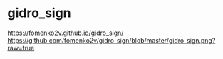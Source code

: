 # gidro_sign
https://fomenko2v.github.io/gidro_sign/
https://github.com/fomenko2v/gidro_sign/blob/master/gidro_sign.png?raw=true
